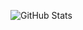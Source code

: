 <!--![image](https://github.com/GitFutureTrunks/GitFutureTrunks/assets/145227152/b0408c27-02cb-40e4-a51c-62fcc935182c)-->

<!--
**GitFutureTrunks/GitFutureTrunks** is a ✨ _special_ ✨ repository because its `README.md` (this file) appears on your GitHub profile.

Here are some ideas to get you started:

- 🔭 I’m currently working on ...
- 🌱 I’m currently learning Svelte
- 👯 I’m looking to collaborate on ...
- 🤔 I’m looking for help with ...
- 💬 Ask me about ...
- 📫 How to reach me: ...
- 😄 Pronouns: ...
- ⚡ Fun fact: ...
-->

![GitHub Stats](https://github-readme-stats.vercel.app/api?username=GitFutureTrunks&theme=radical) 
